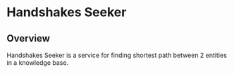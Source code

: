 # Handshakes Seeker

## Overview

Handshakes Seeker is a service for finding shortest path between 2 entities in a knowledge base.


